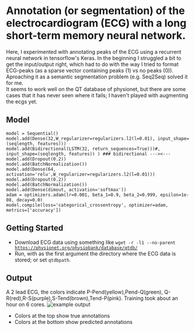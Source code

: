 # Annotation (or segmentation) of the electrocardiogram (ECG) with a long short-term memory neural network. 
Here, I experimented with annotating peaks of the ECG using a recurrent neural network in tensorflow's Keras.
In the beginning I struggled a bit to get the input/output right, which had to do with the way I tried to format ECG-peaks (as a sparse vector containing peaks (1) vs no peaks (0)). Aproaching it as a semantic segmentation problem (e.g. Seq2Seq) solved it for me. 
<br>It seems to work well on the QT database of physionet, but there are some cases that it has never seen where it fails; I haven't played with augmenting the ecgs yet.
 
## Model

```
model = Sequential()
model.add(Dense(32,W_regularizer=regularizers.l2(l=0.01), input_shape=(seqlength, features)))
model.add(Bidirectional(LSTM(32, return_sequences=True)))#, input_shape=(seqlength, features)) ) ### bidirectional ---><---
model.add(Dropout(0.2))
model.add(BatchNormalization())
model.add(Dense(64, activation='relu',W_regularizer=regularizers.l2(l=0.01)))
model.add(Dropout(0.2))
model.add(BatchNormalization())
model.add(Dense(dimout, activation='softmax'))
adam = optimizers.adam(lr=0.001, beta_1=0.9, beta_2=0.999, epsilon=1e-08, decay=0.0)
model.compile(loss='categorical_crossentropy', optimizer=adam, metrics=['accuracy']) 
```

## Getting Started
- Download ECG data using something like <code>wget -r -l1 --no-parent https://physionet.org/physiobank/database/qtdb/</code>
- Run, with as the first argument the directory where the ECG data is stored; or set <code>qtdbpath</code>.

## Output
A 2 lead ECG, the colors indicate P-Pend(yellow),Pend-Q(green), Q-R(red),R-S(purple),S-Tend(brown),Tend-P(pink). Training took about an hour on 6 cores. 
![example output](https://github.com/niekverw/Deep-Learning-Based-ECG-Annotator/blob/master/images/example.png?raw=true)
- Colors at the top show true annotations
- Colors at the bottom show predicted annotations
